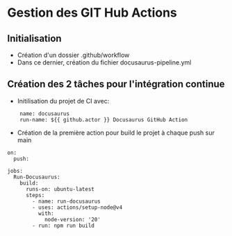 # Gestion des GIT Hub Actions

## Initialisation

- Création d'un dossier .github/workflow
- Dans ce dernier, création du fichier docusaurus-pipeline.yml

## Création des 2 tâches pour l'intégration continue

- Initilisation du projet de CI avec: 
```
    name: docusaurus
    run-name: ${{ github.actor }} Docusaurus GitHub Action
```
-  Création de la première action pour build le projet à chaque push sur main
```
on:
  push:

jobs:
  Run-Docusaurus:
    build:
      runs-on: ubuntu-latest
      steps:
        - name: run-docusaurus
        - uses: actions/setup-node@v4
          with:
            node-version: '20'
        - run: npm run build
```

